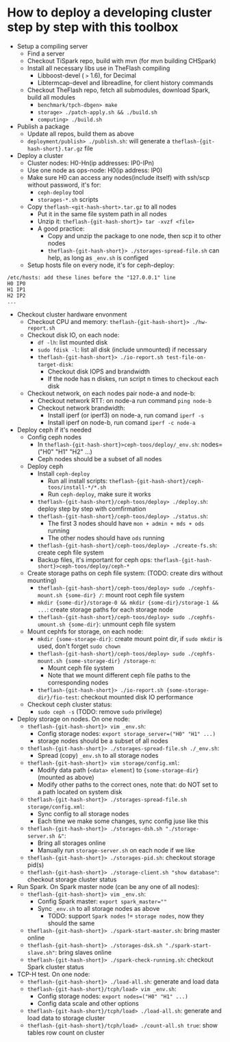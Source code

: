# How to deploy a developing cluster step by step with this toolbox
* Setup a compiling server
    * Find a server
    * Checkout TiSpark repo, build with mvn (for mvn building CHSpark)
    * Install all necessary libs use in TheFlash compiling
        * Libboost-devel ( `>` 1.6), for Decimal
        * Libtermcap-devel and libreadline, for client history commands
    * Checkout TheFlash repo, fetch all submodules, download Spark, build all modules
        * `benchmark/tpch-dbgen> make`
        * `storage> ./patch-apply.sh && ./build.sh`
        * `computing> ./build.sh`
* Publish a package
    * Update all repos, build them as above
    * `deployment/publish> ./publish.sh`: will generate a `theflash-{git-hash-short}.tar.gz` file
* Deploy a cluster
    * Cluster nodes: H0-Hn(ip addresses: IP0-IPn)
    * Use one node as ops-node: H0(ip address: IP0)
    * Make sure H0 can access any nodes(include itself) with ssh/scp without password, it's for:
        * `ceph-deploy` tool
        * `storages-*.sh` scripts
    * Copy `theflash-<git-hash-short>.tar.gz` to all nodes
        * Put it in the same file system path in all nodes
        * Unzip it: `theflash-{git-hash-short}> tar -xvzf <file>`
        * A good practice:
            * Copy and unzip the package to one node, then scp it to other nodes
            * `theflash-{git-hash-short}> ./storages-spread-file.sh` can help, as long as `_env.sh` is configed
    * Setup hosts file on every node, it's for ceph-deploy:
```
/etc/hosts: add these lines before the "127.0.0.1" line
H0 IP0
H1 IP1
H2 IP2
...
```
* Checkout cluster hardware envonment
    * Checkout CPU and memory: `theflash-{git-hash-short}> ./hw-report.sh`
    * Checkout disk IO, on each node:
        * `df -lh`: list mounted disk
        * `sudo fdisk -l`: list all disk (include unmounted) if necessary
        * `theflash-{git-hash-short}> ./io-report.sh test-file-on-target-disk`:
            * Checkout disk IOPS and brandwidth
            * If the node has n diskes, run script n times to checkout each disk
    * Checkout network, on each nodes pair node-a and node-b:
        * Checkout network RTT: on node-a run command `ping node-b`
        * Checkout network brandwidth:
            * Install iperf (or iperf3) on node-a, run comand `iperf -s`
            * Install iperf on node-b, run comand `iperf -c node-a`
* Deploy ceph if it's needed
    * Config ceph nodes
        * In `theflash-{git-hash-short}>ceph-toos/deploy/_env.sh`: nodes=("H0" "H1" "H2" ...)
        * Ceph nodes should be a subset of all nodes
    * Deploy ceph
        * Install `ceph-deploy`
            * Run all install scripts: `theflash-{git-hash-short}/ceph-toos/install-*/*.sh`
            * Run `ceph-deploy`, make sure it works
        * `theflash-{git-hash-short}/ceph-toos/deploy> ./deploy.sh`: deploy step by step with comfirmation
        * `theflash-{git-hash-short}/ceph-toos/deploy> ./status.sh`:
            * The first 3 nodes should have `mon + admin + mds + ods` running
            * The other nodes should have `ods` running
        * `theflash-{git-hash-short}/ceph-toos/deploy> ./create-fs.sh`: create ceph file system
        * Backup files, it's important for ceph ops: `theflash-{git-hash-short}>ceph-toos/deploy/ceph-*`
    * Create storage paths on ceph file system: (TODO: create dirs without mounting)
        * `theflash-{git-hash-short}/ceph-toos/deploy> sudo ./cephfs-mount.sh {some-dir} /`: mount root ceph file system
        * `mkdir {some-dir}/storage-0 && mkdir {some-dir}/storage-1 && ...`: create storage paths for each storage node
        * `theflash-{git-hash-short}/ceph-toos/deploy> sudo ./cephfs-umount.sh {some-dir}`: unmount ceph file system
    * Mount cephfs for storage, on each node:
        * `mkdir {some-storage-dir}`: create mount point dir, if `sudo mkdir` is used, don't forget `sudo chown`
        * `theflash-{git-hash-short}/ceph-toos/deploy> sudo ./cephfs-mount.sh {some-storage-dir} /storage-n`:
            * Mount ceph file system
            * Note that we mount different ceph file paths to the corresponding nodes
        * `theflash-{git-hash-short}> ./io-report.sh {some-storage-dir}/fio-test`: checkout mounted disk IO performance
    * Checkout ceph cluster status:
        * `sudo ceph -s` (TODO: remove `sudo` privilege)
* Deploy storage on nodes. On one node:
    * `theflash-{git-hash-short}> vim _env.sh`:
        * Config storage nodes: `export storage_server=("H0" "H1" ...)`
        * storage nodes should be a subset of all nodes
    * `theflash-{git-hash-short}> ./storages-spread-file.sh ./_env.sh`:
        * Spread (copy) `_env.sh` to all storage nodes
    * `theflash-{git-hash-short}> vim storage/config.xml`:
        * Modify data path (`<data> element`) to `{some-storage-dir}` (mounted as above)
        * Modify other paths to the correct ones, note that: do NOT set to a path located on system disk
    * `theflash-{git-hash-short}> ./storages-spread-file.sh storage/config.xml`:
        * Sync config to all storage nodes
        * Each time we make some changes, sync config juse like this
    * `theflash-{git-hash-short}> ./storages-dsh.sh "./storage-server.sh &"`:
        * Bring all storages online
        * Manually run `storage-server.sh` on each node if we like
    * `theflash-{git-hash-short}> ./storages-pid.sh`: checkout storage pid(s)
    * `theflash-{git-hash-short}> ./storage-client.sh "show database"`: checkout storage cluster status
* Run Spark. On Spark master node (can be any one of all nodes):
    * `theflash-{git-hash-short}> vim _env.sh`:
        * Config Spark master: `export spark_master=""`
        * Sync `_env.sh` to all storage nodes as above
            * TODO: support `Spark nodes` != `storage nodes`, now they should the same
    * `theflash-{git-hash-short}> ./spark-start-master.sh`: bring master online
    * `theflash-{git-hash-short}> ./storages-dsk.sh "./spark-start-slave.sh"`: bring slaves online
    * `theflash-{git-hash-short}> ./spark-check-running.sh`: checkout Spark cluster status
* TCP-H test. On one node:
    * `theflash-{git-hash-short}> ./load-all.sh`: generate and load data
    * `theflash-{git-hash-short}/tcph/load> vim _env.sh`:
        * Config storage nodes: `export nodes=("H0" "H1" ...)`
        * Config data scale and other options
    * `theflash-{git-hash-short}/tcph/load> ./load-all.sh`: generate and load data to storage cluster
    * `theflash-{git-hash-short}/tcph/load> ./count-all.sh true`: show tables row count on cluster
